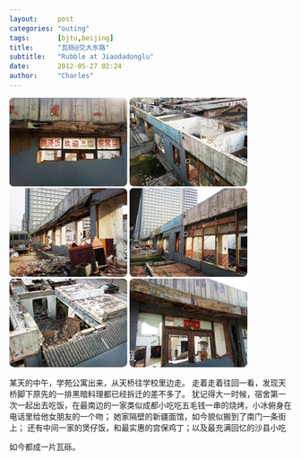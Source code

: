 ```yaml
---
layout:     post
categories: "outing"
tags:       [bjtu,beijing]
title:      "瓦砾@交大东路"
subtitle:   "Rubble at Jiaodadonglu"
date:       2012-05-27 02:24
author:     "Charles"
---
```


![demolitionatjiaodadonglu](/img/demolitionatjiaodadonglu.jpg)

某天的中午，学苑公寓出来，从天桥往学校里边走。
走着走着往回一看，发现天桥脚下原先的一排黑暗料理都已经拆迁的差不多了。
犹记得大一时候，宿舍第一次一起出去吃饭，在最南边的一家类似成都小吃吃五毛钱一串的烧烤，小冰俯身在电话里给他女朋友的一个吻；
她家隔壁的新疆面馆，如今貌似搬到了南门一条街上；
还有中间一家的煲仔饭，和最实惠的宫保鸡丁；以及最充满回忆的沙县小吃

如今都成一片瓦砾。